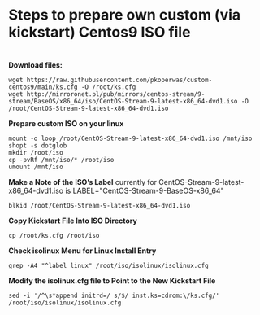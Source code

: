 # Steps to prepare own custom (via kickstart) Centos9 ISO file 
# 

**Download files:**
```
wget https://raw.githubusercontent.com/pkoperwas/custom-centos9/main/ks.cfg -O /root/ks.cfg
wget http://mirroronet.pl/pub/mirrors/centos-stream/9-stream/BaseOS/x86_64/iso/CentOS-Stream-9-latest-x86_64-dvd1.iso -O /root/CentOS-Stream-9-latest-x86_64-dvd1.iso
```

**Prepare custom ISO on your linux**
```
mount -o loop /root/CentOS-Stream-9-latest-x86_64-dvd1.iso /mnt/iso
shopt -s dotglob
mkdir /root/iso
cp -pvRf /mnt/iso/* /root/iso
umount /mnt/iso
```

**Make a Note of the ISO’s Label**  currently for CentOS-Stream-9-latest-x86_64-dvd1.iso is LABEL="CentOS-Stream-9-BaseOS-x86_64"
```
blkid /root/CentOS-Stream-9-latest-x86_64-dvd1.iso
```

**Copy Kickstart File Into ISO Directory**
```
cp /root/ks.cfg /root/iso
```

**Check isolinux Menu for Linux Install Entry**
```
grep -A4 "^label linux" /root/iso/isolinux/isolinux.cfg
```

**Modify the isolinux.cfg file to Point to the New Kickstart File**
```
sed -i '/^\s*append initrd=/ s/$/ inst.ks=cdrom:\/ks.cfg/' /root/iso/isolinux/isolinux.cfg
```
